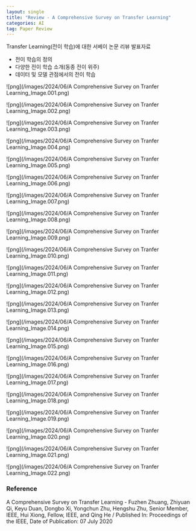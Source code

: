 ```yaml
---
layout: single
title: "Review - A Comprehensive Survey on Transfer Learning"
categories: AI
tag: Paper Review
---
```


Transfer Learning(전이 학습)에 대한 서베이 논문 리뷰 발표자료

- 전이 학습의 정의
- 다양한 전이 학습 소개(동종 전이 위주)
- 데이터 및 모델 관점에서의 전이 학습

![png](/images/2024/06/A Comprehensive Survey on Tranfer Learning_Image.001.png)

![png](/images/2024/06/A Comprehensive Survey on Tranfer Learning_Image.002.png)

![png](/images/2024/06/A Comprehensive Survey on Tranfer Learning_Image.003.png)

![png](/images/2024/06/A Comprehensive Survey on Tranfer Learning_Image.004.png)

![png](/images/2024/06/A Comprehensive Survey on Tranfer Learning_Image.005.png)

![png](/images/2024/06/A Comprehensive Survey on Tranfer Learning_Image.006.png)

![png](/images/2024/06/A Comprehensive Survey on Tranfer Learning_Image.007.png)

![png](/images/2024/06/A Comprehensive Survey on Tranfer Learning_Image.008.png)

![png](/images/2024/06/A Comprehensive Survey on Tranfer Learning_Image.009.png)

![png](/images/2024/06/A Comprehensive Survey on Tranfer Learning_Image.010.png)

![png](/images/2024/06/A Comprehensive Survey on Tranfer Learning_Image.011.png)

![png](/images/2024/06/A Comprehensive Survey on Tranfer Learning_Image.012.png)

![png](/images/2024/06/A Comprehensive Survey on Tranfer Learning_Image.013.png)

![png](/images/2024/06/A Comprehensive Survey on Tranfer Learning_Image.014.png)

![png](/images/2024/06/A Comprehensive Survey on Tranfer Learning_Image.015.png)

![png](/images/2024/06/A Comprehensive Survey on Tranfer Learning_Image.016.png)

![png](/images/2024/06/A Comprehensive Survey on Tranfer Learning_Image.017.png)

![png](/images/2024/06/A Comprehensive Survey on Tranfer Learning_Image.018.png)

![png](/images/2024/06/A Comprehensive Survey on Tranfer Learning_Image.019.png)

![png](/images/2024/06/A Comprehensive Survey on Tranfer Learning_Image.020.png)

![png](/images/2024/06/A Comprehensive Survey on Tranfer Learning_Image.021.png)

![png](/images/2024/06/A Comprehensive Survey on Tranfer Learning_Image.022.png)

### Reference
A Comprehensive Survey on Transfer Learning -
Fuzhen Zhuang, Zhiyuan Qi, Keyu Duan, Dongbo Xi, Yongchun Zhu, Hengshu Zhu, Senior Member, IEEE, Hui Xiong, Fellow, IEEE, and Qing He /
Published In: Proceedings of the IEEE, Date of Publication: 07 July 2020

